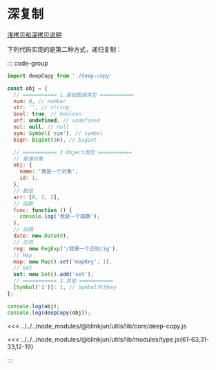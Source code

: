 # 深复制

[浅拷贝和深拷贝说明](../ECMAScript/%E5%85%B3%E9%94%AE%E6%A6%82%E5%BF%B5.md#浅拷贝和深拷贝)

下列代码实现的是第二种方式，递归复制：

::: code-group

```js [test.js]
import deepCopy from './deep-copy'

const obj = {
  // =========== 1.基础数据类型 ===========
  num: 0, // number
  str: '', // string
  bool: true, // boolean
  unf: undefined, // undefined
  nul: null, // null
  sym: Symbol('sym'), // symbol
  bign: BigInt(1n), // bigint

  // =========== 2.Object类型 ===========
  // 普通对象
  obj: {
    name: '我是一个对象',
    id: 1,
  },
  // 数组
  arr: [0, 1, 2],
  // 函数
  func: function () {
    console.log('我是一个函数');
  },
  // 日期
  date: new Date(0),
  // 正则
  reg: new RegExp('/我是一个正则/ig'),
  // Map
  map: new Map().set('mapKey', 1),
  // Set
  set: new Set().add('set'),
  // =========== 3.其他 ===========
  [Symbol('1')]: 1, // Symbol作为key
};

console.log(obj);
console.log(deepCopy(obj));
```

<<< ../../../node_modules/@blinkjun/utils/lib/core/deep-copy.js


<<< ../../../node_modules/@blinkjun/utils/lib/modules/type.js{61-63,31-33,12-19}

:::


